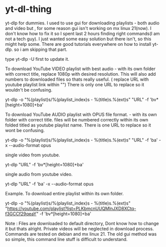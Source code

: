 # yt-dl-thing


yt-dlp for dummies.
I used to use gui for downloading playlists - both audio and video but , for some reason gui isn't working on mx linux 21(now). I don't know how to fix it so I spent last 2 hours finding right commands(I am not a tech guy). I just wanted some easy solution but there isn't, so this might help some. There are good tutorials everywhere on how to install yt-dlp. so i am skipping that part.

type yt-dlp -U first to update it.


To download YouTube VIDEO playlist with best audio - with its own folder with correct title, replace 1080p with desired resolution. This will also add numbers to downloaded files so thats really useful. ( replace URL with youtube playlist link within "") There is only one URL to replace so it wouldn't be confusing.

yt-dlp -o "%(playlist)s/%(playlist_index)s - %(title)s.%(ext)s" "URL" -f 'bv*[height=1080]+ba'


To download YouTube AUDIO playlist with OPUS file format. - with its own folder with correct title. files will be numbered correctly within its own folded titled as youtube playlist name. There is one URL to replace so it wont be confusing.

yt-dlp -o "%(playlist)s/%(playlist_index)s - %(title)s.%(ext)s" "URL" -f 'ba' -x --audio-format opus


single video from youtube.

yt-dlp "URL" -f 'bv*[height=1080]+ba'


single audio from youtube video.

yt-dlp "URL" -f 'ba' -x --audio-format opus


Example. To download entire playlist within its own folder.


yt-dlp -o "%(playlist)s/%(playlist_index)s - %(title)s.%(ext)s" "https://youtube.com/playlist?list=PLKbmcnUUQMlnJXD8XCtq-f3GCCf29qeaY" -f 'bv*[height=1080]+ba'




Note : Files are downloaded to default directory, Dont know how to change it but thats alright. Private videos will be neglected in download process. Commands are tested on debian and mx linux 21. The old gui method was so simple, this command line stuff is difficult to understand.
